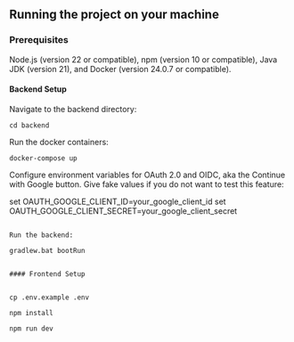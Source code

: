

## Running the project on your machine

### Prerequisites

Node.js (version 22 or compatible), npm (version 10 or compatible),
Java JDK (version 21), and Docker (version 24.0.7 or compatible).

#### Backend Setup

Navigate to the backend directory:

```
cd backend
```

Run the docker containers:

```
docker-compose up
```



Configure environment variables for OAuth 2.0 and OIDC, aka the Continue with Google button. Give fake values if you do not want to test this feature:


set OAUTH_GOOGLE_CLIENT_ID=your_google_client_id
set OAUTH_GOOGLE_CLIENT_SECRET=your_google_client_secret
```

Run the backend:

gradlew.bat bootRun


#### Frontend Setup


cp .env.example .env

npm install

npm run dev
